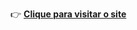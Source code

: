 👉 [**Clique para visitar o site**](https://jose33-afk.github.io/login-page-v1/](https://jose33-afk.github.io/android-site-2.0/))
